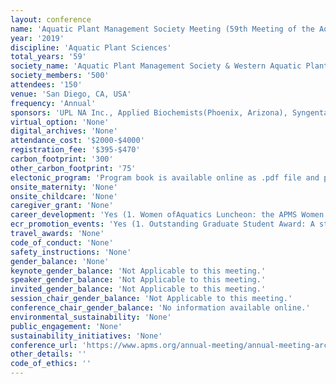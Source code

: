 ```yaml
---
layout: conference 
name: 'Aquatic Plant Management Society Meeting (59th Meeting of the Aquatic Plant Management Society & 38th Meeting of the Western Aquatic Plant Management Society)'
year: '2019'
discipline: 'Aquatic Plant Sciences'
total_years: '59'
society_name: 'Aquatic Plant Management Society & Western Aquatic Plant Management Society'
society_members: '500'
attendees: '150'
venue: 'San Diego, CA, USA'
frequency: 'Annual'
sponsors: 'UPL NA Inc., Applied Biochemists(Phoenix, Arizona), Syngenta, Alligare, LLC( Davidson, North Carolina), Winfield United (Ville Platte, Louisiana), Helena Chemical Company (Tampa, Florida),Brewer International (Vero Beach, Florida), SePRO (Carmel, Indiana), Nutrien Solutions(Oviedo, Florida), BioSafe Systems, LLC (East Hartford, Connecticut), Outdoor Water Solutions (Springdale, Arkansas), Brandt Consolidated, Inc. (Springfield, Illinois ), Nufarm Americas (Raleigh, North Carolina)'
virtual_option: 'None'
digital_archives: 'None'
attendance_cost: '$2000-$4000'
registration_fee: '$395-$470'
carbon_footprint: '300'
other_carbon_footprint: '75'
electonic_program: 'Program book is available online as .pdf file and planner.'
onsite_maternity: 'None'
onsite_childcare: 'None'
caregiver_grant: 'None'
career_development: 'Yes (1. Women ofAquatics Luncheon: the APMS Women of Aquatics Luncheonto discuss opportunities for women in the field  of  aquatic  plant  management.)'
ecr_promotion_events: 'Yes (1. Outstanding Graduate Student Award: A student recognized for outstanding  achievement  during graduate  studies  in  the  field  of aquatic plant management. 2. APMS Graduate Student Research Grant(Student initiatives are among the most important core values of the Aquatic Plant Management Society. High on the list of student support programs is the APMS Graduate Student Research Grant.This $40,000 academic grant, co-sponsored by APMS and the seven regional APMS chapters, provides funding for a full-time graduate student to  conduct  research  in  an  area involving  aquatic  plant  management  techniques  (used  alone  or integrated  with other  management  approaches)  or  in  aquatic  ecology  related  to  the  biology or  management  of  regionally  or nationally recognized nuisance aquatic vegetation.)'
travel_awards: 'None'
code_of_conduct: 'None'
safety_instructions: 'None'
gender_balance: 'None'
keynote_gender_balance: 'Not Applicable to this meeting.'
speaker_gender_balance: 'Not Applicable to this meeting.'
invited_gender_balance: 'Not Applicable to this meeting.'
session_chair_gender_balance: 'Not Applicable to this meeting.'
conference_chair_gender_balance: 'No information available online.'
environmental_sustainability: 'None'
public_engagement: 'None'
sustainability_initiatives: 'None'
conference_url: 'https://www.apms.org/annual-meeting/annual-meeting-archives/2019-annual-meeting/'
other_details: ''
code_of_ethics: ''
---
```

